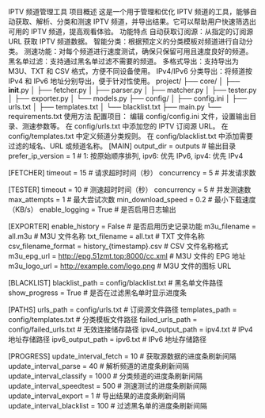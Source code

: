 IPTV 频道管理工具
项目概述
这是一个用于管理和优化 IPTV 频道的工具，能够自动获取、解析、分类和测速 IPTV 频道，并导出结果。它可以帮助用户快速筛选出可用的 IPTV 频道，提高观看体验。
功能特点
自动获取订阅源：从指定的订阅源 URL 获取 IPTV 频道数据。
智能分类：根据预定义的分类模板对频道进行自动分类。
测速功能：对每个频道进行速度测试，确保只保留可用且速度良好的频道。
黑名单过滤：支持通过黑名单过滤不需要的频道。
多格式导出：支持导出为 M3U、TXT 和 CSV 格式，方便不同设备使用。
IPv4/IPv6 分类导出：将频道按 IPv4 和 IPv6 地址分别导出，便于针对性使用。
project/
├── core/
│   ├── __init__.py
│   ├── fetcher.py
│   ├── parser.py
│   ├── matcher.py
│   ├── tester.py
│   ├── exporter.py
│   └── models.py
├── config/
│   ├── config.ini
│   ├── urls.txt
│   ├── templates.txt
│   └── blacklist.txt
├── main.py
└── requirements.txt
使用方法
配置项目：
编辑 config/config.ini 文件，设置输出目录、测速参数等。
在 config/urls.txt 中添加您的 IPTV 订阅源 URL。
在 config/templates.txt 中定义频道分类规则。
在 config/blacklist.txt 中添加需要过滤的域名、URL 或频道名称。
[MAIN]
output_dir = outputs  # 输出目录
prefer_ip_version = 1  # 1: 按原始顺序排列, ipv6: 优先 IPv6, ipv4: 优先 IPv4

[FETCHER]
timeout = 15  # 请求超时时间（秒）
concurrency = 5  # 并发请求数

[TESTER]
timeout = 10  # 测速超时时间（秒）
concurrency = 5  # 并发测速数
max_attempts = 1  # 最大尝试次数
min_download_speed = 0.2  # 最小下载速度（KB/s）
enable_logging = True  # 是否启用日志输出

[EXPORTER]
enable_history = False  # 是否启用历史记录功能
m3u_filename = all.m3u  # M3U 文件名称
txt_filename = all.txt  # TXT 文件名称
csv_filename_format = history_{timestamp}.csv  # CSV 文件名称格式
m3u_epg_url = http://epg.51zmt.top:8000/cc.xml  # M3U 文件的 EPG 地址
m3u_logo_url = http://example.com/logo.png  # M3U 文件的图标 URL

[BLACKLIST]
blacklist_path = config/blacklist.txt  # 黑名单文件路径
show_progress = True  # 是否在过滤黑名单时显示进度条

[PATHS]
urls_path = config/urls.txt  # 订阅源文件路径
templates_path = config/templates.txt  # 分类模板文件路径
failed_urls_path = config/failed_urls.txt  # 无效连接储存路径
ipv4_output_path = ipv4.txt  # IPv4 地址存储路径
ipv6_output_path = ipv6.txt  # IPv6 地址存储路径

[PROGRESS]
update_interval_fetch = 10  # 获取源数据的进度条刷新间隔
update_interval_parse = 40  # 解析频道的进度条刷新间隔
update_interval_classify = 1000  # 分类频道的进度条刷新间隔
update_interval_speedtest = 500  # 测速测试的进度条刷新间隔
update_interval_export = 1  # 导出结果的进度条刷新间隔
update_interval_blacklist = 100  # 过滤黑名单的进度条刷新间隔
